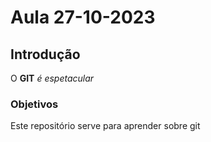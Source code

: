 # Aula 27-10-2023

## Introdução
O **GIT** _é_ *espetacular*

### Objetivos
Este repositório serve para aprender sobre git